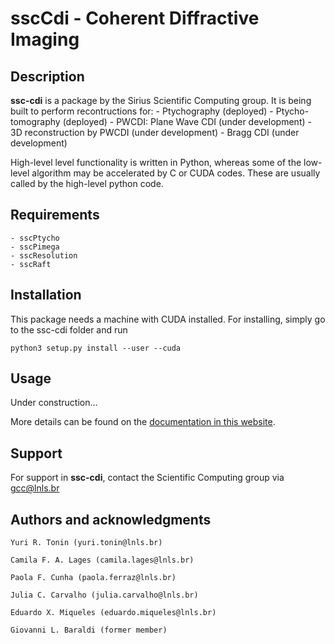 
# sscCdi - Coherent Diffractive Imaging

## Description

**ssc-cdi** is a package by the Sirius Scientific Computing group. It is being built to perform recontructions for:
	- Ptychography (deployed)
	- Ptycho-tomography (deployed)
	- PWCDI: Plane Wave CDI (under development)
	- 3D reconstruction by PWCDI (under development)
	- Bragg CDI (under development)

High-level level functionality is written in Python, whereas some of the low-level algorithm may be accelerated by C or CUDA codes. These are usually called by the high-level python code. 

## Requirements
	- sscPtycho
    - sscPimega
    - sscResolution
    - sscRaft

## Installation

This package needs a machine with CUDA installed. For installing, simply go to the ssc-cdi folder and run

	python3 setup.py install --user --cuda

## Usage

Under construction...

More details can be found on the [documentation in this website](https://gcc.lnls.br/ssc/ssc-cdi/index.html). 

## Support

For support in **ssc-cdi**, contact the Scientific Computing group via gcc@lnls.br

## Authors and acknowledgments

	Yuri R. Tonin (yuri.tonin@lnls.br)

	Camila F. A. Lages (camila.lages@lnls.br)

	Paola F. Cunha (paola.ferraz@lnls.br)

	Julia C. Carvalho (julia.carvalho@lnls.br)
	
	Eduardo X. Miqueles	(eduardo.miqueles@lnls.br)

	Giovanni L. Baraldi	(former member)


	

